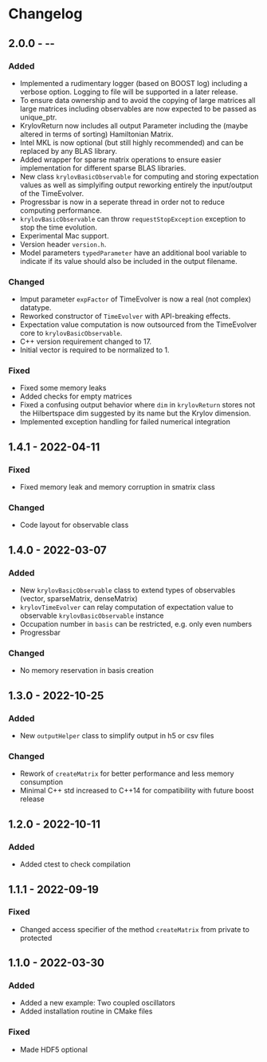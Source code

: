 # Changelog

## 2.0.0 - --

### Added
- Implemented a rudimentary logger (based on BOOST log) including a verbose option. Logging to file will be supported in a later release. 
- To ensure data ownership and to avoid the copying of large matrices all large matrices including observables are now expected to be passed as unique_ptr.
- KrylovReturn now includes all output Parameter including the (maybe altered in terms of sorting) Hamiltonian Matrix.
- Intel MKL is now optional (but still highly recommended) and can be replaced by any BLAS library.
- Added wrapper for sparse matrix operations to ensure easier implementation for different sparse BLAS libraries. 
- New class `krylovBasicObservable` for computing and storing expectation values as well as simplyifing output reworking entirely the input/output of the TimeEvolver.
- Progressbar is now in a seperate thread in order not to reduce computing performance.
- `krylovBasicObservable` can throw `requestStopException` exception to stop the time evolution.
- Experimental Mac support.
- Version header `version.h`.
- Model parameters `typedParameter` have an additional bool variable to indicate if its value should also be included in the output filename.
  
### Changed
- Imput parameter `expFactor` of TimeEvolver is now a real (not complex) datatype.
- Reworked constructor of `TimeEvolver` with API-breaking effects. 
- Expectation value computation is now outsourced from the TimeEvolver core to `krylovBasicObservable`.
- C++ version requirement changed to 17.
- Initial vector is required to be normalized to 1. 

### Fixed
- Fixed some memory leaks
- Added checks for empty matrices
- Fixed a confusing output behavior where `dim` in `krylovReturn` stores not the Hilbertspace dim suggested by its name but the Krylov dimension.
- Implemented exception handling for failed numerical integration 

## 1.4.1 - 2022-04-11

### Fixed
- Fixed memory leak and memory corruption in smatrix class

### Changed
- Code layout for observable class

## 1.4.0 - 2022-03-07

### Added
- New `krylovBasicObservable` class to extend types of observables (vector, sparseMatrix, denseMatrix)
- `krylovTimeEvolver` can relay computation of expectation value to observable `krylovBasicObservable` instance 
- Occupation number in `basis` can be restricted, e.g. only even numbers
- Progressbar

### Changed
- No memory reservation in basis creation


## 1.3.0 - 2022-10-25

### Added
- New `outputHelper` class to simplify output in h5 or csv files

### Changed
- Rework of `createMatrix` for better performance and less memory consumption
- Minimal C++ std increased to C++14 for compatibility with future boost release

## 1.2.0 - 2022-10-11

### Added
- Added ctest to check compilation

## 1.1.1 - 2022-09-19

### Fixed
- Changed access specifier of the method `createMatrix` from private to protected


## 1.1.0 - 2022-03-30

### Added
- Added a new example: Two coupled oscillators
- Added installation routine in CMake files

### Fixed
- Made HDF5 optional
